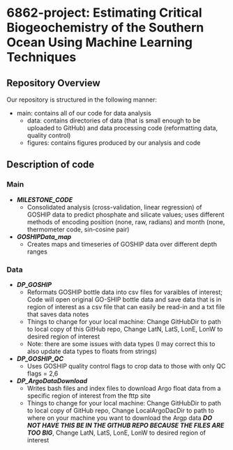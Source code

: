 # 6862-project: Estimating Critical Biogeochemistry of the Southern Ocean Using Machine Learning Techniques

## Repository Overview
Our repository is structured in the following manner:
- main: contains all of our code for data analysis
  - data: contains directories of data (that is small enough to be uploaded to GitHub) and data processing code (reformatting data, quality control)
  - figures: contains figures produced by our analysis and code
## Description of code
### Main
- ***MILESTONE_CODE***
  - Consolidated analysis (cross-validation, linear regression) of GOSHIP data to predict phosphate and silicate values; uses different methods of encoding position (none, raw, radians) and month (none, thermometer code, sin-cosine pair)
- ***GOSHIPData_map***
  - Creates maps and timeseries of GOSHIP data over different depth ranges

### Data
- ***DP_GOSHIP***
  - Reformats GOSHIP bottle data into csv files for varaibles of interest; Code will open original GO-SHIP bottle data and save data that is in region of interest as a csv file that can easily be read-in and a txt file that saves data notes
  - Things to change for your local machine: Change GitHubDir to path to local copy of this GitHub repo, Change LatN, LatS, LonE, LonW to desired region of interest
  - Note: there are some issues with data types (I may correct this to also update data types to floats from strings)
- ***DP_GOSHIP_QC***
  - Uses GOSHIP quality control flags to crop data to those with only QC flags = 2,6
- ***DP_ArgoDataDownload***
  - Writes bash files and index files to download Argo float data from a specific region of interest from the fttp site
  - Things to change for your local machine: Change GitHubDir to path to local copy of GitHub repo, Change LocalArgoDacDir to path to where on your machine you want to download the Argp data ***DO NOT HAVE THIS BE IN THE GITHUB REPO BECAUSE THE FILES ARE TOO BIG***, Change LatN, LatS, LonE, LonW to desired region of interest
